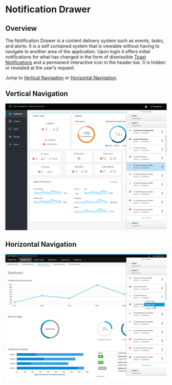 # Notification Drawer

## Overview

The Notification Drawer is a content delivery system such as events, tasks, and alerts. It is a self contained system that is viewable without having to navigate to another area of the application. Upon login it offers initial notifications for what has changed in the form of dismissible [Toast Notifications](http://www.patternfly.org/pattern-library/communication/toast-notifications/#/api) and a permanent interactive icon in the header bar. It is hidden or revealed at the user’s request.

Jump to [Vertical Navigation](#vertical-navigation) or [Horizontal Navigation](#horizontal-navigation).

## Vertical Navigation
![Image of Vertical Nav Notification Drawer](img/notification-drawer-example.jpg)

## Horizontal Navigation
![Image of Horizontal Nav Notification Drawer](img/notification-drawer-example-horizontal.jpg)
